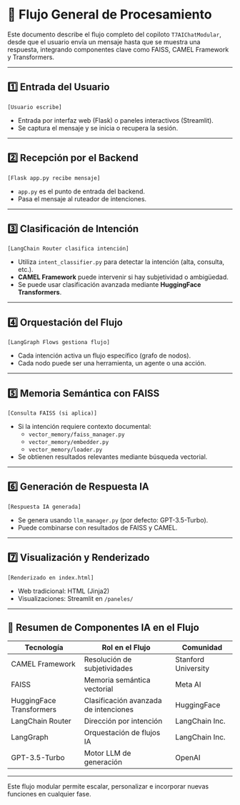 # 🔄 Flujo General de Procesamiento

Este documento describe el flujo completo del copiloto `T7AIChatModular`, desde que el usuario envía un mensaje hasta que se muestra una respuesta, integrando componentes clave como FAISS, CAMEL Framework y Transformers.

---

## 1️⃣ Entrada del Usuario

```plaintext
[Usuario escribe]
```
- Entrada por interfaz web (Flask) o paneles interactivos (Streamlit).
- Se captura el mensaje y se inicia o recupera la sesión.

---

## 2️⃣ Recepción por el Backend

```plaintext
[Flask app.py recibe mensaje]
```
- `app.py` es el punto de entrada del backend.
- Pasa el mensaje al ruteador de intenciones.

---

## 3️⃣ Clasificación de Intención

```plaintext
[LangChain Router clasifica intención]
```
- Utiliza `intent_classifier.py` para detectar la intención (alta, consulta, etc.).
- **CAMEL Framework** puede intervenir si hay subjetividad o ambigüedad.
- Se puede usar clasificación avanzada mediante **HuggingFace Transformers**.

---

## 4️⃣ Orquestación del Flujo

```plaintext
[LangGraph Flows gestiona flujo]
```
- Cada intención activa un flujo específico (grafo de nodos).
- Cada nodo puede ser una herramienta, un agente o una acción.

---

## 5️⃣ Memoria Semántica con FAISS

```plaintext
[Consulta FAISS (si aplica)]
```
- Si la intención requiere contexto documental:
  - `vector_memory/faiss_manager.py`
  - `vector_memory/embedder.py`
  - `vector_memory/loader.py`
- Se obtienen resultados relevantes mediante búsqueda vectorial.

---

## 6️⃣ Generación de Respuesta IA

```plaintext
[Respuesta IA generada]
```
- Se genera usando `llm_manager.py` (por defecto: GPT-3.5-Turbo).
- Puede combinarse con resultados de FAISS y CAMEL.

---

## 7️⃣ Visualización y Renderizado

```plaintext
[Renderizado en index.html]
```
- Web tradicional: HTML (Jinja2)
- Visualizaciones: Streamlit en `/paneles/`

---

## 🔗 Resumen de Componentes IA en el Flujo

| Tecnología | Rol en el Flujo | Comunidad |
|------------|------------------|-----------|
| CAMEL Framework | Resolución de subjetividades | Stanford University |
| FAISS | Memoria semántica vectorial | Meta AI |
| HuggingFace Transformers | Clasificación avanzada de intenciones | HuggingFace |
| LangChain Router | Dirección por intención | LangChain Inc. |
| LangGraph | Orquestación de flujos IA | LangChain Inc. |
| GPT-3.5-Turbo | Motor LLM de generación | OpenAI |

---

Este flujo modular permite escalar, personalizar e incorporar nuevas funciones en cualquier fase.

